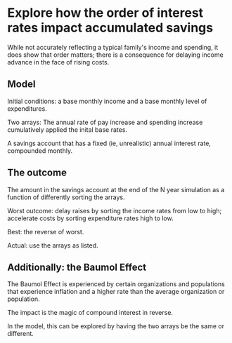 # Explore how the order of interest rates impact accumulated savings

While not accurately reflecting a typical family's income and spending,
it does show that order matters; there is a consequence
for delaying income advance in the face of rising costs.

## Model

Initial conditions: a base monthly income and a base monthly level of expenditures.

Two arrays: The annual rate of pay increase and spending increase cumulatively applied
the inital base rates.

A savings account that has a fixed (ie, unrealistic) annual interest rate, compounded monthly.

## The outcome

The amount in the savings account at the end of the N year simulation as a function of differently sorting the arrays.

Worst outcome: delay raises by sorting the income rates from low to high; accelerate costs by sorting expenditure rates high to low.

Best: the reverse of worst.

Actual: use the arrays as listed.

## Additionally: the Baumol Effect

The Baumol Effect is experienced by certain organizations and populations that experience inflation and a higher rate than the average organization or
population.

The impact is the magic of compound interest in reverse.

In the model, this can be explored by having the two arrays be the same or different.

